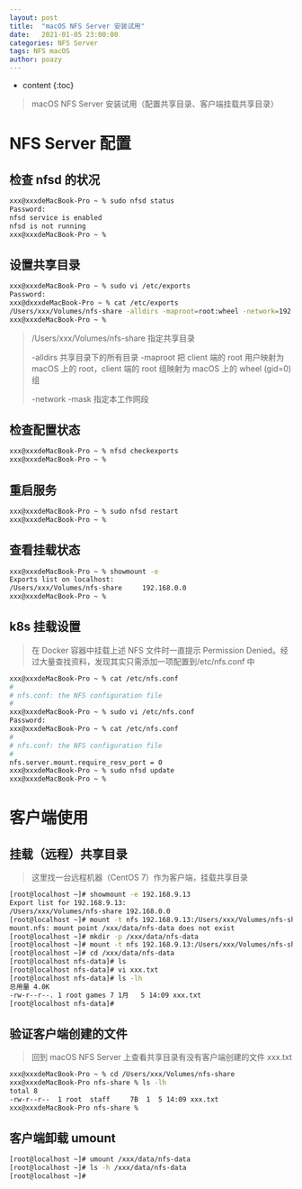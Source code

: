 ```yaml
---
layout: post
title:  "macOS NFS Server 安装试用"
date:   2021-01-05 23:00:00
categories: NFS Server
tags: NFS macOS
author: poazy
---
```


* content
{:toc}
> macOS NFS Server 安装试用（配置共享目录、客户端挂载共享目录）




# NFS Server 配置
## 检查 nfsd 的状况
```bash
xxx@xxxdeMacBook-Pro ~ % sudo nfsd status
Password:
nfsd service is enabled
nfsd is not running
xxx@xxxdeMacBook-Pro ~ % 
```

## 设置共享目录
```bash
xxx@xxxdeMacBook-Pro ~ % sudo vi /etc/exports
Password:
xxx@dxxxdeMacBook-Pro ~ % cat /etc/exports 
/Users/xxx/Volumes/nfs-share -alldirs -maproot=root:wheel -network=192.168.0.0 -mask=255.255.0.0
xxx@xxxdeMacBook-Pro ~ % 
```
> /Users/xxx/Volumes/nfs-share 指定共享目录
> 
> -alldirs 共享目录下的所有目录
> -maproot 把 client 端的 root 用户映射为 macOS 上的 root，client 端的 root 组映射为 macOS 上的 wheel (gid=0) 组
> 
> -network -mask 指定本工作网段
> 

## 检查配置状态
```bash
xxx@xxxdeMacBook-Pro ~ % nfsd checkexports
xxx@xxxdeMacBook-Pro ~ % 
```

## 重启服务
```bash
xxx@xxxdeMacBook-Pro ~ % sudo nfsd restart
xxx@xxxdeMacBook-Pro ~ % 
```

## 查看挂载状态
```bash
xxx@xxxdeMacBook-Pro ~ % showmount -e     
Exports list on localhost:
/Users/xxx/Volumes/nfs-share     192.168.0.0
xxx@xxxdeMacBook-Pro ~ %
```

## k8s 挂载设置
> 在 Docker 容器中挂载上述 NFS 文件时一直提示 Permission Denied。经过大量查找资料，发现其实只需添加一项配置到/etc/nfs.conf 中
```bash
xxx@xxxdeMacBook-Pro ~ % cat /etc/nfs.conf 
#
# nfs.conf: the NFS configuration file
#
xxx@xxxdeMacBook-Pro ~ % sudo vi /etc/nfs.conf 
Password:
xxx@xxxdeMacBook-Pro ~ % cat /etc/nfs.conf    
#
# nfs.conf: the NFS configuration file
#
nfs.server.mount.require_resv_port = 0
xxx@xxxdeMacBook-Pro ~ % sudo nfsd update
xxx@xxxdeMacBook-Pro ~ % 
```


# 客户端使用
## 挂载（远程）共享目录
> 这里找一台远程机器（CentOS 7）作为客户端，挂载共享目录
```bash
[root@localhost ~]# showmount -e 192.168.9.13
Export list for 192.168.9.13:
/Users/xxx/Volumes/nfs-share 192.168.0.0
[root@localhost ~]# mount -t nfs 192.168.9.13:/Users/xxx/Volumes/nfs-share /xxx/data/nfs-data
mount.nfs: mount point /xxx/data/nfs-data does not exist
[root@localhost ~]# mkdir -p /xxx/data/nfs-data
[root@localhost ~]# mount -t nfs 192.168.9.13:/Users/xxx/Volumes/nfs-share /xxx/data/nfs-data
[root@localhost ~]# cd /xxx/data/nfs-data
[root@localhost nfs-data]# ls
[root@localhost nfs-data]# vi xxx.txt
[root@localhost nfs-data]# ls -lh
总用量 4.0K
-rw-r--r--. 1 root games 7 1月   5 14:09 xxx.txt
[root@localhost nfs-data]#
```

## 验证客户端创建的文件
> 回到 macOS NFS Server 上查看共享目录有没有客户端创建的文件 xxx.txt
```bash
xxx@xxxdeMacBook-Pro ~ % cd /Users/xxx/Volumes/nfs-share
xxx@xxxdeMacBook-Pro nfs-share % ls -lh
total 8
-rw-r--r--  1 root  staff     7B  1  5 14:09 xxx.txt
xxx@xxxdeMacBook-Pro nfs-share % 
```

## 客户端卸载 umount
```bash
[root@localhost ~]# umount /xxx/data/nfs-data
[root@localhost ~]# ls -h /xxx/data/nfs-data
[root@localhost ~]#
```
